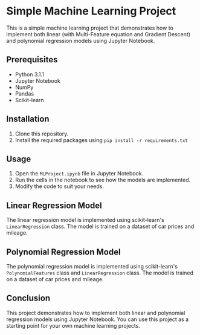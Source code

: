 # Simple Machine Learning Project

This is a simple machine learning project that demonstrates how to implement both linear (with Multi-Feature equation and Gradient Descent) and polynomial regression models using Jupyter Notebook.

## Prerequisites

- Python 3.1.1
- Jupyter Notebook
- NumPy
- Pandas
- Scikit-learn

## Installation

1. Clone this repository.
2. Install the required packages using `pip install -r requirements.txt`

## Usage

1. Open the `MLProject.ipynb` file in Jupyter Notebook.
2. Run the cells in the notebook to see how the models are implemented.
3. Modify the code to suit your needs.

## Linear Regression Model

The linear regression model is implemented using scikit-learn's `LinearRegression` class. The model is trained on a dataset of car prices and mileage.

## Polynomial Regression Model

The polynomial regression model is implemented using scikit-learn's `PolynomialFeatures` class and `LinearRegression` class. The model is trained on a dataset of car prices and mileage.

## Conclusion

This project demonstrates how to implement both linear and polynomial regression models using Jupyter Notebook. You can use this project as a starting point for your own machine learning projects.
